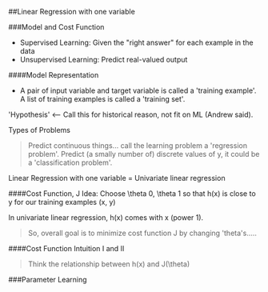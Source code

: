 ##Linear Regression with one variable


###Model and Cost Function
- Supervised Learning: Given the "right answer" for each example in the data
- Unsupervised Learning: Predict real-valued output


####Model Representation
- A pair of input variable and target variable is called a 'training example'. A list of training examples is called a 'training set'.

'Hypothesis' <-- Call this for historical reason, not fit on ML (Andrew said).

Types of Problems
>Predict continuous things... call the learning problem a 'regression problem'.
>Predict (a smally number of) discrete values of y, it could be a 'classification problem'.

Linear Regression with one variable = Univariate linear regression

####Cost Function, J
Idea: Choose \theta 0, \theta 1 so that h(x) is close to y for our training examples (x, y)

In univariate linear regression, h(x) comes with x (power 1).

>So, overall goal is to minimize cost function J by changing 'theta's.....

####Cost Function Intuition I and II
>Think the relationship between h(x) and J(\theta)


###Parameter Learning
